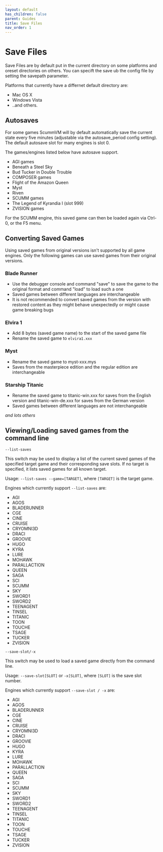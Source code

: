 ```yaml
---
layout: default
has_children: false
parent: Guides
title: Save Files
nav_order: 1
---
```


# Save Files

Save Files are by default put in the current directory on some platforms and oreset directories on others. You can specift the save ub the config file by setting the savepath parameter.

Platforms that currently have a differnet default directory are:
- Mac OS X
- Windows Vista
- ..and others.

## Autosaves
For some games ScummVM will by default automatically save the current state every five minutes (adjustable via the autosave_period config setting). The default autosave slot for many engines is slot 0.

The games/engines listed below have autosave support.

- AGI games
- Beneath a Steel Sky
- Bud Tucker in Double Trouble
- COMPOSER games
- Flight of the Amazon Queen
- Myst
- Riven
- SCUMM games
- The Legend of Kyrandia I (slot 999)
- ZVISION games

For the SCUMM engine, this saved game can then be loaded again via Ctrl-0, or the F5 menu.

## Converting Saved Games

Using saved games from original versions isn't supported by all game engines. Only the following games can use saved games from their original versions.

### Blade Runner

- Use the debugger console and command "save" to save the game to the original format and command "load" to load such a one
- Saved games between different languages are interchangeable
- It is not recommended to convert saved games from the version with restored content as they might behave unexpectedly or might cause game breaking bugs

### Elvira 1

- Add 8 bytes (saved game name) to the start of the saved game file
- Rename the saved game to ```elvira1.xxx```

### Myst

- Rename the saved game to myst-xxx.mys
- Saves from the masterpiece edition and the regular edition are interchangeable

### Starship Titanic

- Rename the saved game to titanic-win.xxx for saves from the English version and titanic-win-de.xxx for saves from the German version
- Saved games between different languages are not interchangeable

_and lots others_

## Viewing/Loading saved games from the command line

```--list-saves```

This switch may be used to display a list of the current saved games of the specified target game and their corresponding save slots. If no target is specified, it lists saved games for all known target.

Usage: ```--list-saves --game=[TARGET]```, where ```[TARGET]``` is the target game.

Engines which currently support ```--list-saves``` are:

- AGI
- AGOS
- BLADERUNNER
- CGE
- CINE
- CRUISE
- CRYOMNI3D
- DRACI
- GROOVIE
- HUGO
- KYRA
- LURE
- MOHAWK
- PARALLACTION
- QUEEN
- SAGA
- SCI
- SCUMM
- SKY
- SWORD1
- SWORD2
- TEENAGENT
- TINSEL
- TITANIC
- TOON
- TOUCHE
- TSAGE
- TUCKER
- ZVISION

```--save-slot/-x```

This switch may be used to load a saved game directly from the command line.

Usage: ```--save-slot[SLOT]``` or ```-x[SLOT]```, where ```[SLOT]``` is the save slot number.

Engines which currently support ```--save-slot / -x``` are:

- AGI
- AGOS
- BLADERUNNER
- CGE
- CINE
- CRUISE
- CRYOMNI3D
- DRACI
- GROOVIE
- HUGO
- KYRA
- LURE
- MOHAWK
- PARALLACTION
- QUEEN
- SAGA
- SCI
- SCUMM
- SKY
- SWORD1
- SWORD2
- TEENAGENT
- TINSEL
- TITANIC
- TOON
- TOUCHE
- TSAGE
- TUCKER
- ZVISION
